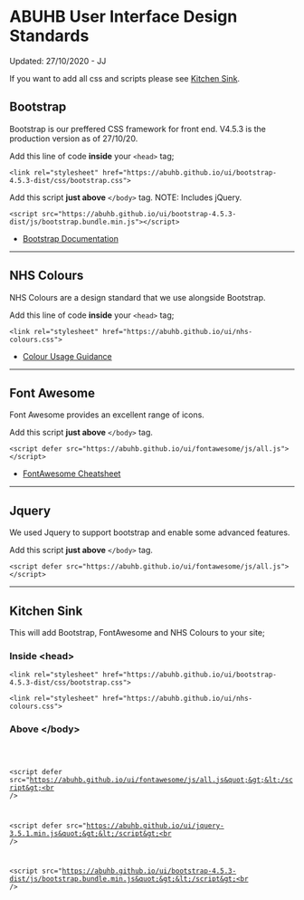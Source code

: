 # ABUHB User Interface Design Standards
Updated: 27/10/2020 - JJ
<p>If you want to add all css and scripts please see <a href="#kitchen-sink">Kitchen Sink</a>.

<h2>Bootstrap</h2>
<p>Bootstrap is our preffered CSS framework for front end.  V4.5.3 is the production version as of 27/10/20.</p>
<p>Add this line of code <b>inside</b> your <code>&lt;head&gt;</code> tag;</p>
<p><code>&lt;link rel=&quot;stylesheet&quot; href=&quot;https://abuhb.github.io/ui/bootstrap-4.5.3-dist/css/bootstrap.css&quot;&gt;</code></p>
<p>Add this script <b>just above</b> <code>&lt;/body&gt;</code> tag.  NOTE: Includes jQuery.</p>
<p><code>&lt;script src=&quot;https://abuhb.github.io/ui/bootstrap-4.5.3-dist/js/bootstrap.bundle.min.js&quot;&gt;&lt;/script&gt;</code></p>
<ul>
<li><a href="https://getbootstrap.com/docs/4.5/layout/overview/">Bootstrap Documentation</a></li>
</ul>
<hr>

<h2>NHS Colours</h2>
<p>NHS Colours are a design standard that we use alongside Bootstrap.</p>
<p>Add this line of code <b>inside</b> your <code>&lt;head&gt;</code> tag;</p>
<code>&lt;link rel=&quot;stylesheet&quot; href=&quot;https://abuhb.github.io/ui/nhs-colours.css&quot;&gt;</code>
<ul>
<li><a href="https://www.england.nhs.uk/nhsidentity/identity-guidelines/colours/">Colour Usage Guidance</a></li>
</ul>
<hr>

<h2>Font Awesome</h2>
<p>Font Awesome provides an excellent range of icons.</p>
<p>Add this script <b>just above</b> <code>&lt;/body&gt;</code> tag.</p>
<code>&lt;script defer src=&quot;https://abuhb.github.io/ui/fontawesome/js/all.js&quot;&gt;&lt;/script&gt;</code>
<ul>
<li><a href="https://fontawesome.com/cheatsheet">FontAwesome Cheatsheet</a></li>
</ul>
<hr>

<h2>Jquery</h2>
<p>We used Jquery to support bootstrap and enable some advanced features.</p>
<p>Add this script <b>just above</b> <code>&lt;/body&gt;</code> tag.</p>
<code>&lt;script defer src=&quot;https://abuhb.github.io/ui/fontawesome/js/all.js&quot;&gt;&lt;/script&gt;</code>
<hr>


<h2>Kitchen Sink</h2>
<p>This will add Bootstrap, FontAwesome and NHS Colours to your site;</p>
<h3>Inside &lt;head&gt;</h3>
<code>&lt;link rel=&quot;stylesheet&quot; href=&quot;https://abuhb.github.io/ui/bootstrap-4.5.3-dist/css/bootstrap.css&quot;&gt;<br />
&lt;link rel=&quot;stylesheet&quot; href=&quot;https://abuhb.github.io/ui/nhs-colours.css&quot;&gt;</code>
<h3>Above &lt;/body&gt;</h3>
<p>
<code>

&lt;script defer src=&quot;https://abuhb.github.io/ui/fontawesome/js/all.js&quot;&gt;&lt;/script&gt;<br />

&lt;script defer src=&quot;https://abuhb.github.io/ui/jquery-3.5.1.min.js&quot;&gt;&lt;/script&gt;<br />

&lt;script src=&quot;https://abuhb.github.io/ui/bootstrap-4.5.3-dist/js/bootstrap.bundle.min.js&quot;&gt;&lt;/script&gt;<br />

</code></p>